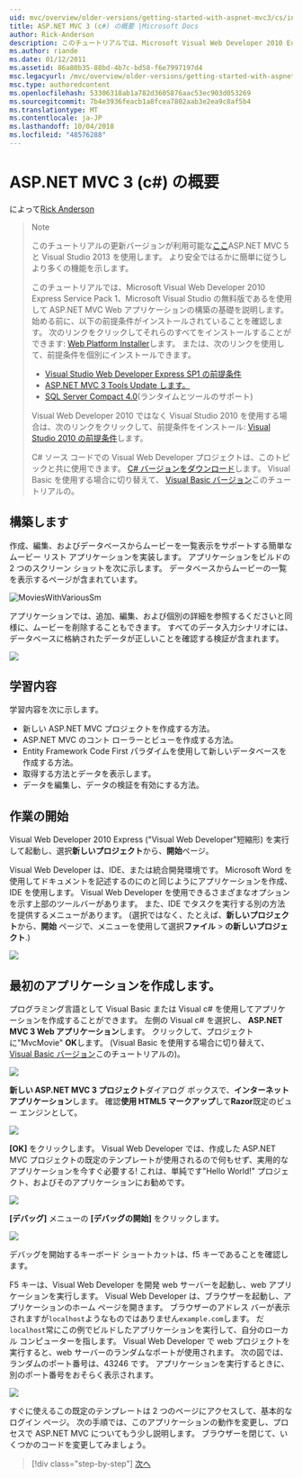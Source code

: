```yaml
---
uid: mvc/overview/older-versions/getting-started-with-aspnet-mvc3/cs/intro-to-aspnet-mvc-3
title: ASP.NET MVC 3 (c#) の概要 |Microsoft Docs
author: Rick-Anderson
description: このチュートリアルでは、Microsoft Visual Web Developer 2010 Express Service Pack 1、これを使用して ASP.NET MVC Web アプリケーションの構築の基礎を説明しています.
ms.author: riande
ms.date: 01/12/2011
ms.assetid: 86a80b35-88bd-4b7c-bd58-f6e7997197d4
msc.legacyurl: /mvc/overview/older-versions/getting-started-with-aspnet-mvc3/cs/intro-to-aspnet-mvc-3
msc.type: authoredcontent
ms.openlocfilehash: 53306318ab1a782d3605876aac53ec903d053269
ms.sourcegitcommit: 7b4e3936feacb1a8fcea7802aab3e2ea9c8af5b4
ms.translationtype: MT
ms.contentlocale: ja-JP
ms.lasthandoff: 10/04/2018
ms.locfileid: "48576288"
---
```

<a name="intro-to-aspnet-mvc-3-c"></a>ASP.NET MVC 3 (c#) の概要
====================
によって[Rick Anderson]((https://twitter.com/RickAndMSFT))

> > [!NOTE]
> > このチュートリアルの更新バージョンが利用可能な[ここ](../../../getting-started/introduction/getting-started.md)ASP.NET MVC 5 と Visual Studio 2013 を使用します。 より安全ではるかに簡単に従うしより多くの機能を示します。
> 
> 
> このチュートリアルでは、Microsoft Visual Web Developer 2010 Express Service Pack 1、Microsoft Visual Studio の無料版であるを使用して ASP.NET MVC Web アプリケーションの構築の基礎を説明します。 始める前に、以下の前提条件がインストールされていることを確認します。 次のリンクをクリックしてそれらのすべてをインストールすることができます: [Web Platform Installer](https://www.microsoft.com/web/gallery/install.aspx?appid=VWD2010SP1Pack)します。 または、次のリンクを使用して、前提条件を個別にインストールできます。
> 
> - [Visual Studio Web Developer Express SP1 の前提条件](https://www.microsoft.com/web/gallery/install.aspx?appid=VWD2010SP1Pack)
> - [ASP.NET MVC 3 Tools Update します。](https://www.microsoft.com/web/gallery/install.aspx?appsxml=&amp;appid=MVC3)
> - [SQL Server Compact 4.0](https://www.microsoft.com/web/gallery/install.aspx?appid=SQLCE;SQLCEVSTools_4_0)(ランタイムとツールのサポート)
> 
> Visual Web Developer 2010 ではなく Visual Studio 2010 を使用する場合は、次のリンクをクリックして、前提条件をインストール: [Visual Studio 2010 の前提条件](https://www.microsoft.com/web/gallery/install.aspx?appsxml=&amp;appid=VS2010SP1Pack)します。
> 
> C# ソース コードでの Visual Web Developer プロジェクトは、このトピックと共に使用できます。 [C# バージョンをダウンロード](https://code.msdn.microsoft.com/Introduction-to-MVC-3-10d1b098)します。 Visual Basic を使用する場合に切り替えて、 [Visual Basic バージョン](../vb/intro-to-aspnet-mvc-3.md)このチュートリアルの。


## <a name="what-youll-build"></a>構築します

作成、編集、およびデータベースからムービーを一覧表示をサポートする簡単なムービー リスト アプリケーションを実装します。 アプリケーションをビルドの 2 つのスクリーン ショットを次に示します。 データベースからムービーの一覧を表示するページが含まれています。

![MoviesWithVariousSm](intro-to-aspnet-mvc-3/_static/image1.png)

アプリケーションでは、追加、編集、および個別の詳細を参照するくださいと同様に、ムービーを削除することもできます。 すべてのデータ入力シナリオには、データベースに格納されたデータが正しいことを確認する検証が含まれます。

![](intro-to-aspnet-mvc-3/_static/image2.png)

## <a name="skills-youll-learn"></a>学習内容

学習内容を次に示します。

- 新しい ASP.NET MVC プロジェクトを作成する方法。
- ASP.NET MVC のコント ローラーとビューを作成する方法。
- Entity Framework Code First パラダイムを使用して新しいデータベースを作成する方法。
- 取得する方法とデータを表示します。
- データを編集し、データの検証を有効にする方法。

## <a name="getting-started"></a>作業の開始

Visual Web Developer 2010 Express ("Visual Web Developer"短縮形) を実行して起動し、選択**新しいプロジェクト**から、**開始**ページ。

Visual Web Developer は、IDE、または統合開発環境です。 Microsoft Word を使用してドキュメントを記述するのにのと同じようにアプリケーションを作成、IDE を使用します。 Visual Web Developer を使用できるさまざまなオプションを示す上部のツールバーがあります。 また、IDE でタスクを実行する別の方法を提供するメニューがあります。 (選択ではなく、たとえば、**新しいプロジェクト**から、**開始** ページで、メニューを使用して選択**ファイル** &gt; **の新しいプロジェクト**.)

[![](intro-to-aspnet-mvc-3/_static/image4.png)](intro-to-aspnet-mvc-3/_static/image3.png)

## <a name="creating-your-first-application"></a>最初のアプリケーションを作成します。

プログラミング言語として Visual Basic または Visual c# を使用してアプリケーションを作成することができます。 左側の Visual c# を選択し、 **ASP.NET MVC 3 Web アプリケーション**します。 クリックして、プロジェクトに"MvcMovie" **OK**します。 (Visual Basic を使用する場合に切り替えて、 [Visual Basic バージョン](../vb/intro-to-aspnet-mvc-3.md)このチュートリアルの)。

![](intro-to-aspnet-mvc-3/_static/image5.png)

**新しい ASP.NET MVC 3 プロジェクト**ダイアログ ボックスで、**インターネット アプリケーション**します。 確認**使用 HTML5 マークアップ**して**Razor**既定のビュー エンジンとして。

![](intro-to-aspnet-mvc-3/_static/image6.png)

**[OK]** をクリックします。 Visual Web Developer では、作成した ASP.NET MVC プロジェクトの既定のテンプレートが使用されるので何もせず、実用的なアプリケーションを今すぐ必要する! これは、単純です"Hello World!" プロジェクト、およびそのアプリケーションにお勧めです。

[![](intro-to-aspnet-mvc-3/_static/image8.png)](intro-to-aspnet-mvc-3/_static/image7.png)

**[デバッグ]** メニューの **[デバッグの開始]** をクリックします。

![](intro-to-aspnet-mvc-3/_static/image9.png)

デバッグを開始するキーボード ショートカットは、f5 キーであることを確認します。

F5 キーは、Visual Web Developer を開発 web サーバーを起動し、web アプリケーションを実行します。 Visual Web Developer は、ブラウザーを起動し、アプリケーションのホーム ページを開きます。 ブラウザーのアドレス バーが表示されますが`localhost`ようなものではありません`example.com`します。 だ`localhost`常にこの例でビルドしたアプリケーションを実行して、自分のローカル コンピューターを指します。 Visual Web Developer で web プロジェクトを実行すると、web サーバーのランダムなポートが使用されます。 次の図では、ランダムのポート番号は、43246 です。 アプリケーションを実行するときに、別のポート番号をおそらく表示されます。

![](intro-to-aspnet-mvc-3/_static/image10.png)

すぐに使えるこの既定のテンプレートは 2 つのページにアクセスして、基本的なログイン ページ。 次の手順では、このアプリケーションの動作を変更し、プロセスで ASP.NET MVC についてもう少し説明します。 ブラウザーを閉じて、いくつかのコードを変更してみましょう。

> [!div class="step-by-step"]
> [次へ](adding-a-controller.md)
